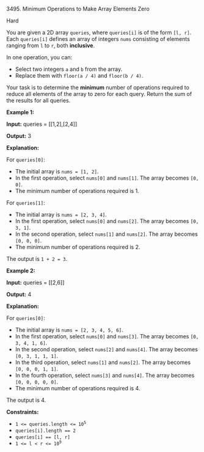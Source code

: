 3495\. Minimum Operations to Make Array Elements Zero

Hard

You are given a 2D array `queries`, where `queries[i]` is of the form `[l, r]`. Each `queries[i]` defines an array of integers `nums` consisting of elements ranging from `l` to `r`, both **inclusive**.

In one operation, you can:

*   Select two integers `a` and `b` from the array.
*   Replace them with `floor(a / 4)` and `floor(b / 4)`.

Your task is to determine the **minimum** number of operations required to reduce all elements of the array to zero for each query. Return the sum of the results for all queries.

**Example 1:**

**Input:** queries = [[1,2],[2,4]]

**Output:** 3

**Explanation:**

For `queries[0]`:

*   The initial array is `nums = [1, 2]`.
*   In the first operation, select `nums[0]` and `nums[1]`. The array becomes `[0, 0]`.
*   The minimum number of operations required is 1.

For `queries[1]`:

*   The initial array is `nums = [2, 3, 4]`.
*   In the first operation, select `nums[0]` and `nums[2]`. The array becomes `[0, 3, 1]`.
*   In the second operation, select `nums[1]` and `nums[2]`. The array becomes `[0, 0, 0]`.
*   The minimum number of operations required is 2.

The output is `1 + 2 = 3`.

**Example 2:**

**Input:** queries = [[2,6]]

**Output:** 4

**Explanation:**

For `queries[0]`:

*   The initial array is `nums = [2, 3, 4, 5, 6]`.
*   In the first operation, select `nums[0]` and `nums[3]`. The array becomes `[0, 3, 4, 1, 6]`.
*   In the second operation, select `nums[2]` and `nums[4]`. The array becomes `[0, 3, 1, 1, 1]`.
*   In the third operation, select `nums[1]` and `nums[2]`. The array becomes `[0, 0, 0, 1, 1]`.
*   In the fourth operation, select `nums[3]` and `nums[4]`. The array becomes `[0, 0, 0, 0, 0]`.
*   The minimum number of operations required is 4.

The output is 4.

**Constraints:**

*   <code>1 <= queries.length <= 10<sup>5</sup></code>
*   `queries[i].length == 2`
*   `queries[i] == [l, r]`
*   <code>1 <= l < r <= 10<sup>9</sup></code>
